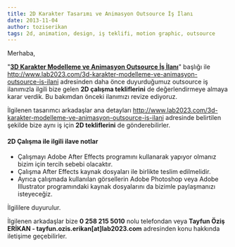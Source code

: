 ```yaml
---
title: 2D Karakter Tasarımı ve Animasyon Outsource İş İlanı
date: 2013-11-04
author: toziserikan
tags: 2d, animation, design, iş teklifi, motion graphic, outsource
---
```


Merhaba,

"**[3D Karakter Modelleme ve Animasyon Outsource İş İlanı][1]**" başlığı ile <http://www.lab2023.com/3d-karakter-modelleme-ve-animasyon-outsource-is-ilani> adresinden daha önce duyurduğumuz outsource iş ilanımızla ilgili bize gelen **2D çalışma tekliflerini** de değerlendirmeye almaya karar verdik. Bu bakımdan önceki ilanımızı revize ediyoruz.

İlgilenen tasarımcı arkadaşlar ana detayları <http://www.lab2023.com/3d-karakter-modelleme-ve-animasyon-outsource-is-ilani> adresinde belirtilen şekilde bize aynı iş için **2D tekliflerini** de gönderebilirler.

#### 2D Çalışma ile ilgili ilave notlar

*   Çalışmayı Adobe After Effects programını kullanarak yapıyor olmanız bizim için tercih sebebi olacaktır.
*   Çalışma After Effects kaynak dosyaları ile birlikte teslim edilmelidir.
*   Ayrıca çalışmada kullanılan görsellerin Adobe Photoshop veya Adobe Illustrator programındaki kaynak dosyalarını da bizimle paylaşmanızı isteyeceğiz.

İlgililere duyurulur.

İlgilenen arkadaşlar bize **0 258 215 5010** nolu telefondan veya **Tayfun Öziş ERİKAN - tayfun.ozis.erikan[at]lab2023.com** adresinden konu hakkında iletişime geçebilirler.

 [1]: http://www.lab2023.com/3d-karakter-modelleme-ve-animasyon-outsource-is-ilani